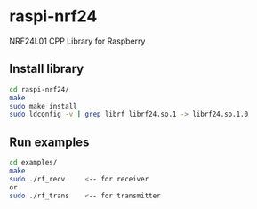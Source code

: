 # raspi-nrf24
NRF24L01 CPP Library for Raspberry

## Install library
```sh
cd raspi-nrf24/
make
sudo make install
sudo ldconfig -v | grep librf librf24.so.1 -> librf24.so.1.0
```
## Run examples
```sh
cd examples/
make
sudo ./rf_recv     <-- for receiver
or
sudo ./rf_trans    <-- for transmitter
```


